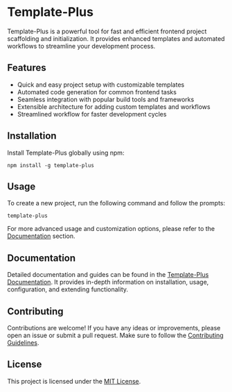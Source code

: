 # Template-Plus

Template-Plus is a powerful tool for fast and efficient frontend project scaffolding and initialization. It provides enhanced templates and automated workflows to streamline your development process.

## Features

- Quick and easy project setup with customizable templates
- Automated code generation for common frontend tasks
- Seamless integration with popular build tools and frameworks
- Extensible architecture for adding custom templates and workflows
- Streamlined workflow for faster development cycles

## Installation

Install Template-Plus globally using npm:

```
npm install -g template-plus
```

## Usage

To create a new project, run the following command and follow the prompts:
```
template-plus
```

For more advanced usage and customization options, please refer to the [Documentation]([link-to-documentation](https://github.com/zhounie/template-plus)) section.

## Documentation

Detailed documentation and guides can be found in the [Template-Plus Documentation]([link-to-documentation](https://github.com/zhounie/template-plus)). It provides in-depth information on installation, usage, configuration, and extending functionality.

## Contributing

Contributions are welcome! If you have any ideas or improvements, please open an issue or submit a pull request. Make sure to follow the [Contributing Guidelines]([link-to-contributing-guidelines](https://github.com/zhounie/template-plus/issues)).

## License

This project is licensed under the [MIT License]([link-to-license](https://github.com/zhounie/template-plus/blob/main/LICENSE)).